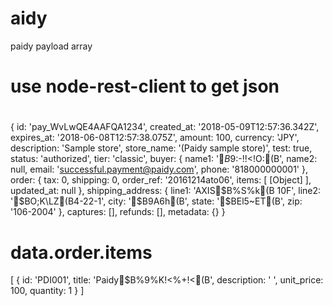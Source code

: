 # aidy
paidy payload array

# use node-rest-client to get json
# 
{ id: 'pay_WvLwQE4AAFQA1234',
  created_at: '2018-05-09T12:57:36.342Z',
  expires_at: '2018-06-08T12:57:38.075Z',
  amount: 100,
  currency: 'JPY',
  description: 'Sample store',
  store_name: '(Paidy sample store)',
  test: true,
  status: 'authorized',
  tier: 'classic',
  buyer: 
   { name1: '$B$9$:$-!!<!O:(B',
     name2: null,
     email: 'successful.payment@paidy.com',
     phone: '818000000001' },
  order: 
   { tax: 0,
     shipping: 0,
     order_ref: '20161214ato06',
     items: [ [Object] ],
     updated_at: null },
  shipping_address: 
   { line1: 'AXIS$B%S%k(B 10F',
     line2: '$BO;K\LZ(B4-22-1',
     city: '$B9A6h(B',
     state: '$BEl5~ET(B',
     zip: '106-2004' },
  captures: [],
  refunds: [],
  metadata: {} }

# data.order.items

[ { id: 'PDI001',
    title: 'Paidy$B%9%K!<%+!<(B',
    description: ' ',
    unit_price: 100,
    quantity: 1 } ]
